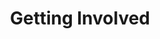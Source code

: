 ---
title: Getting Involved
description: Join our growing community, as a mentor, mentee, or volunteer, and help make higher education more accessible for everyone. 
draft: false
sections:
  - title: "Become a Mentor"
    url: "https://forms.office.com/r/CDaYdmMbz3"
    icon: "fas fa-person-chalkboard"
    description: "Whether you are a current student or a recent graduate from a leading global university, your experience can make a difference. Join us as a mentor to guide and empower the next generation of applicants."
    key_areas:
      - "**Application Strategy**: Guide mentees on building a strong, cohesive application narrative and selecting the right programmes or scholarships."
      - "**Document Review**: Provide constructive, detailed feedback on personal statements, CVs, research proposals, and scholarship essays."
      - "**Interview Preparation**: Help mentees develop confidence through mock interviews, question practice, and feedback on articulation and presentation."
      - "**Academic & Career Guidance**: Share insights about studying abroad, transitioning into academia or industry, and navigating life at top universities."
      - "**Confidence & Mindset Building**: Support mentees in overcoming self-doubt, impostor syndrome, and cultural barriers throughout their journey."
    cta_text: "Mentor Sign-up"
    column: "col-12 lg:col-6"
  - title: "Become a Volunteer"
    url: "mailto:info@theapplicationlab.com"
    icon: "fas fa-hand-holding-hand"
    description: "Contribute your skills to support events, outreach, community initiatives, or help create educational resources that empower students worldwide."
    key_areas:
      - "**Outreach & Partnerships**: Help connect The Application Lab with universities, student groups, and global education networks."
      - "**Events & Community Building**: Support in organising mentorship sessions, webinars, and local or online meet-ups for students and mentors."
      - "**Content Creation**: Develop blog posts, guides, or social media content to make the application process clearer and more accessible."
      - "**Research & Resource Development**: Contribute to building toolkits, FAQs, and curated databases of scholarships, programs, and best practices."
      - "**Operations & Coordination**: Assist with scheduling, communication, and tracking mentorship progress across regions."
    cta_text: "Send us an E-Mail"
    column: "col-12 lg:col-6"
---